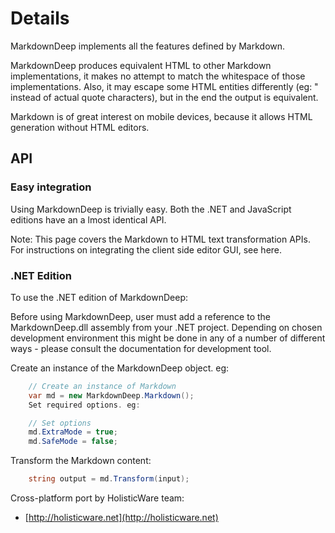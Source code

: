 # Details #

MarkdownDeep implements all the features defined by Markdown.

MarkdownDeep produces equivalent HTML to other Markdown implementations, it makes 
no attempt  to match the whitespace of those implementations. Also, it may escape some HTML 
entities differently (eg: &quot; instead of actual quote characters), but in the end the 
output is equivalent.


Markdown is of great interest on mobile devices, because it allows HTML generation without
HTML editors.


## API ##

### Easy integration ###

Using MarkdownDeep is trivially easy. Both the .NET and JavaScript editions have an a
lmost identical API.

Note: This page covers the Markdown to HTML text transformation APIs. For instructions 
on integrating the client side editor GUI, see here.


### .NET Edition ###

To use the .NET edition of MarkdownDeep:

Before using MarkdownDeep, user must add a reference to the MarkdownDeep.dll assembly 
from your .NET project. Depending on chosen development environment this might be done 
in any of a number of different ways - please consult the documentation for 
development tool.

Create an instance of the MarkdownDeep object. eg:

```csharp
	// Create an instance of Markdown
	var md = new MarkdownDeep.Markdown();
	Set required options. eg:
```

```csharp
	// Set options
	md.ExtraMode = true;
	md.SafeMode = false;
```

Transform the Markdown content:

```csharp
	string output = md.Transform(input);

```


Cross-platform port by HolisticWare team:

* 	[http://holisticware.net](http://holisticware.net)



